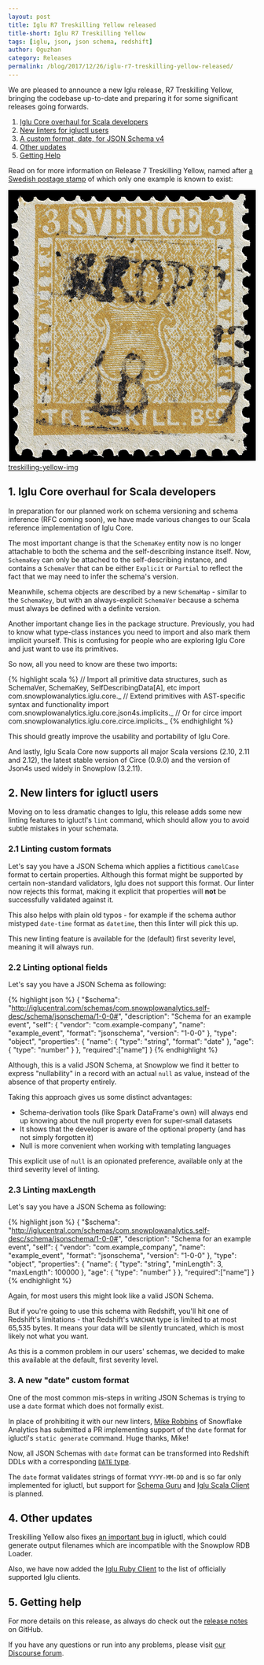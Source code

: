 ```yaml
---
layout: post
title: Iglu R7 Treskilling Yellow released
title-short: Iglu R7 Treskilling Yellow
tags: [iglu, json, json schema, redshift]
author: Oguzhan
category: Releases
permalink: /blog/2017/12/26/iglu-r7-treskilling-yellow-released/
---
```


We are pleased to announce a new Iglu release, R7 Treskilling Yellow, bringing the codebase up-to-date and preparing it for some significant releases going forwards.

1. [Iglu Core overhaul for Scala developers](#scala-core)
2. [New linters for igluctl users](#new-linters)
3. [A custom format, date, for JSON Schema v4](#new-format-date)
4. [Other updates](#other-updates)
5. [Getting Help](#other-updates)

Read on for more information on Release 7 Treskilling Yellow, named after [a Swedish postage stamp][treskilling-yellow] of which only one example is known to exist:

![treskilling-yellow-img] [treskilling-yellow-img]

<!--more-->

<h2 id="scala-core">1. Iglu Core overhaul for Scala developers</h2>

In preparation for our planned work on schema versioning and schema inference (RFC coming soon), we have made various changes to our Scala reference implementation of Iglu Core.

The most important change is that the `SchemaKey` entity now is no longer attachable to both the schema and the self-describing instance itself. Now, `SchemaKey` can only be attached to the self-describing instance, and contains a `SchemaVer` that can be either `Explicit` or `Partial` to reflect the fact that we may need to infer the schema's version.

Meanwhile, schema objects are described by a new `SchemaMap` - similar to the `SchemaKey`, but with an always-explicit `SchemaVer` because a schema must always be defined with a definite version.

Another important change lies in the package structure. Previously, you had to know what type-class instances you need to import and also mark them implicit yourself. This is confusing for people who are exploring Iglu Core and just want to use its primitives.

So now, all you need to know are these two imports:

{% highlight scala %}
// Import all primitive data structures, such as SchemaVer, SchemaKey, SelfDescribingData[A], etc
import com.snowplowanalytics.iglu.core._
// Extend primitives with AST-specific syntax and functionality
import com.snowplowanalytics.iglu.core.json4s.implicits._
// Or for circe
import com.snowplowanalytics.iglu.core.circe.implicits._
{% endhighlight %}

This should greatly improve the usability and portability of Iglu Core.

And lastly, Iglu Scala Core now supports all major Scala versions (2.10, 2.11 and 2.12), the latest stable version of Circe (0.9.0) and the version of Json4s used widely in Snowplow (3.2.11).

<h2 id="new-linters">2. New linters for igluctl users</h2>

Moving on to less dramatic changes to Iglu, this release adds some new linting features to igluctl's `lint` command, which should allow you to avoid subtle mistakes in your schemata.

<h3 id="custom-linter">2.1 Linting custom formats</h3>

Let's say you have a JSON Schema which applies a fictitious `camelCase` format to certain properties. Although this format might be supported by certain non-standard validators, Iglu does not support this format. Our linter now rejects this format, making it explicit that properties will **not** be successfully validated against it.

This also helps with plain old typos - for example if the schema author mistyped `date-time` format as `datetime`, then this linter will pick this up.

This new linting feature is available for the (default) first severity level, meaning it will always run.

<h3 id="optional-linter">2.2 Linting optional fields</h3>

Let's say you have a JSON Schema as following:

{% highlight json %}
{
  "$schema": "http://iglucentral.com/schemas/com.snowplowanalytics.self-desc/schema/jsonschema/1-0-0#",
  "description": "Schema for an example event",
  "self": {
    "vendor": "com.example-company",
    "name": "example_event",
    "format": "jsonschema",
    "version": "1-0-0"
  },
  "type": "object",
  "properties": {
    "name": {
      "type": "string",
      "format": "date"
    },
    "age": {
        "type": "number"
    }
  },
  "required":["name"]
}
{% endhighlight %}

Although, this is a valid JSON Schema, at Snowplow we find it better to express "nullability" in a record with an actual `null` as value, instead of the absence of that property entirely.

Taking this approach gives us some distinct advantages:

* Schema-derivation tools (like Spark DataFrame's own) will always end up knowing about the null property even for super-small datasets
* It shows that the developer is aware of the optional property (and has not simply forgotten it)
* Null is more convenient when working with templating languages

This explicit use of `null` is an opionated preference, available only at the third severity level of linting.

<h3 id="maxlength-linter">2.3 Linting maxLength</h3>

Let's say you have a JSON Schema as following:

{% highlight json %}
{
  "$schema": "http://iglucentral.com/schemas/com.snowplowanalytics.self-desc/schema/jsonschema/1-0-0#",
  "description": "Schema for an example event",
  "self": {
    "vendor": "com.example_company",
    "name": "example_event",
    "format": "jsonschema",
    "version": "1-0-0"
  },
  "type": "object",
  "properties": {
    "name": {
      "type": "string",
      "minLength": 3,
      "maxLength": 100000
    },
    "age": {
        "type": "number"
    }
  },
  "required":["name"]
}
{% endhighlight %}

Again, for most users this might look like a valid JSON Schema.

But if you're going to use this schema with Redshift, you'll hit one of Redshift's limitations - that Redshift's `VARCHAR` type is limited to at most 65,535 bytes. It means your data will be silently truncated, which is most likely not what you want.

As this is a common problem in our users' schemas, we decided to make this available at the default, first severity level.

<h3 id="new-format-date">3. A new "date" custom format</h3>

One of the most common mis-steps in writing JSON Schemas is trying to use a `date` format which does not formally exist.

In place of prohibiting it with our new linters, [Mike Robbins][miike] of Snowflake Analytics has submitted a PR implementing support of the `date` format for igluctl's `static generate` command. Huge thanks, Mike!

Now, all JSON Schemas with `date` format can be transformed into Redshift DDLs with a corresponding [`DATE` type][redshift-date].

The `date` format validates strings of format `YYYY-MM-DD` and is so far only implemented for igluctl, but support for [Schema Guru][schema-guru-date] and [Iglu Scala Client][iglu-client-date] is planned.

<h2 id="other-updates">4. Other updates</h2>

Treskilling Yellow also fixes [an important bug][i-271] in igluctl, which could generate output filenames which are incompatible with the Snowplow RDB Loader.

Also, we have now added the [Iglu Ruby Client][iglu-ruby-client] to the list of officially supported Iglu clients.

<h2 id="help">5. Getting help</h2>

For more details on this release, as always do check out the [release notes][snowplow-release] on GitHub.

If you have any questions or run into any problems, please visit [our Discourse forum][discourse].

[snowplow-release]: https://github.com/snowplow/iglu/releases/r7-treskilling-yellow
[discourse]: http://discourse.snowplowanalytics.com/
[changelog]: https://github.com/snowplow/iglu/blob/master/CHANGELOG

[treskilling-yellow]: https://en.wikipedia.org/wiki/Treskilling_Yellow
[treskilling-yellow-img]: /assets/img/blog/2017/12/treskilling_yellow.jpg
[json-schema-v3]: https://tools.ietf.org/html/draft-zyp-json-schema-03
[json-schema-v4]: https://tools.ietf.org/html/draft-fge-json-schema-validation-00
[igluctl]: https://github.com/snowplow/iglu/tree/master/0-common/igluctl

[schema-guru]: https://github.com/snowplow/schema-guru/
[redshift-date]: http://docs.aws.amazon.com/redshift/latest/dg/r_Datetime_types.html#r_Datetime_types-date
[iglu-client-date]: https://github.com/snowplow/iglu-scala-client/issues/71
[schema-guru-date]: https://github.com/snowplow/schema-guru/issues/177
[miike]: https://github.com/miike

[iglu-ruby-client]: https://github.com/snowplow/iglu-ruby-client
[i-271]: https://github.com/snowplow/iglu/issues/271
